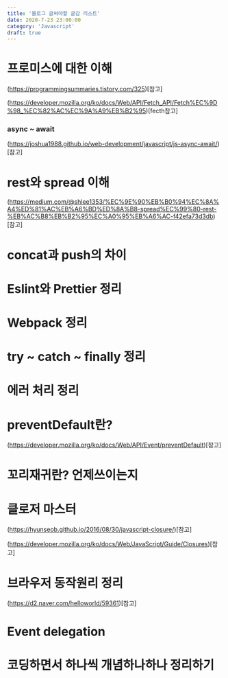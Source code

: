 ```yaml
---
title: '블로그 글써야할 글감 리스트'
date: 2020-7-23 23:00:00
category: 'Javascript'
draft: true
---
```


# 프로미스에 대한 이해

(https://programmingsummaries.tistory.com/325)[참고]

(https://developer.mozilla.org/ko/docs/Web/API/Fetch_API/Fetch%EC%9D%98_%EC%82%AC%EC%9A%A9%EB%B2%95)[fecth참고]

### async ~ await

(https://joshua1988.github.io/web-development/javascript/js-async-await/)[참고]

# rest와 spread 이해

(https://medium.com/@shlee1353/%EC%9E%90%EB%B0%94%EC%8A%A4%ED%81%AC%EB%A6%BD%ED%8A%B8-spread%EC%99%80-rest-%EB%AC%B8%EB%B2%95%EC%A0%95%EB%A6%AC-f42efa73d3db)[참고]

# concat과 push의 차이

# Eslint와 Prettier 정리

# Webpack 정리

# try ~ catch ~ finally 정리

# 에러 처리 정리

# preventDefault란?

(https://developer.mozilla.org/ko/docs/Web/API/Event/preventDefault)[참고]

# 꼬리재귀란? 언제쓰이는지

# 클로저 마스터

(https://hyunseob.github.io/2016/08/30/javascript-closure/)[참고]

(https://developer.mozilla.org/ko/docs/Web/JavaScript/Guide/Closures)[참고]

# 브라우저 동작원리 정리

(https://d2.naver.com/helloworld/59361)[참고]

# Event delegation

# 코딩하면서 하나씩 개념하나하나 정리하기
